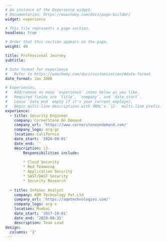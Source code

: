 ```yaml
---
# An instance of the Experience widget.
# Documentation: https://wowchemy.com/docs/page-builder/
widget: experience

# This file represents a page section.
headless: true

# Order that this section appears on the page.
weight: 40

title: Professional Journey
subtitle:

# Date format for experience
#   Refer to https://wowchemy.com/docs/customization/#date-format
date_format: Jan 2006

# Experiences.
#   Add/remove as many `experience` items below as you like.
#   Required fields are `title`, `company`, and `date_start`.
#   Leave `date_end` empty if it's your current employer.
#   Begin multi-line descriptions with YAML's `|2-` multi-line prefix.
experience:
  - title: Security Engineer
    company: CornerStone On Demand
    company_url: 'https://www.cornerstoneondemand.com/'
    company_logo: org-gc
    location: California
    date_start: '2020-09-01'
    date_end: ''
    description: |2-
        Responsibilities include:
        
        * Cloud Security
        * Red Teamming
        * Application Security
        * SAST/DAST Security
        * Security Research
        
  - title: InfoSec Analyst
    company: AQM Technology Pvt.Ltd
    company_url: 'https://aqmtechnologies.com/'
    company_logo: org-x
    location: Mumbai
    date_start: '2017-10-01'
    date_end: '2020-08-31'
    description: Team Lead
design:
  columns: '2'
---
```

